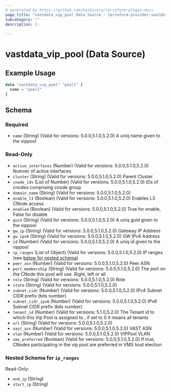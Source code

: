 ```yaml
---
# generated by https://github.com/hashicorp/terraform-plugin-docs
page_title: "vastdata_vip_pool Data Source - terraform-provider-vastdata"
subcategory: ""
description: |-
  
---
```


# vastdata_vip_pool (Data Source)



## Example Usage

```terraform
data "vastdata_vip_pool" "pool1" {
  name = "pool1"
}
```

<!-- schema generated by tfplugindocs -->
## Schema

### Required

- `name` (String) (Valid for versions: 5.0.0,5.1.0,5.2.0) A uniq name given to the vippool

### Read-Only

- `active_interfaces` (Number) (Valid for versions: 5.0.0,5.1.0,5.2.0) Numver of active interfaces
- `cluster` (String) (Valid for versions: 5.0.0,5.1.0,5.2.0) Parent Cluster
- `cnode_ids` (List of Number) (Valid for versions: 5.0.0,5.1.0,5.2.0) IDs of cnodes comprising cnode group
- `domain_name` (String) (Valid for versions: 5.0.0,5.1.0,5.2.0)
- `enable_l3` (Boolean) (Valid for versions: 5.0.0,5.1.0,5.2.0) Enables L3 CNode access
- `enabled` (Boolean) (Valid for versions: 5.0.0,5.1.0,5.2.0) True for enable, False for disable
- `guid` (String) (Valid for versions: 5.0.0,5.1.0,5.2.0) A uniq guid given to the vippool
- `gw_ip` (String) (Valid for versions: 5.0.0,5.1.0,5.2.0) Gateway IP Address
- `gw_ipv6` (String) (Valid for versions: 5.0.0,5.1.0,5.2.0) GW IPv6 Address
- `id` (Number) (Valid for versions: 5.0.0,5.1.0,5.2.0) A uniq id given to the vippool
- `ip_ranges` (List of Object) (Valid for versions: 5.0.0,5.1.0,5.2.0) IP ranges (see [below for nested schema](#nestedatt--ip_ranges))
- `peer_asn` (Number) (Valid for versions: 5.0.0,5.1.0,5.2.0) Peer ASN
- `port_membership` (String) (Valid for versions: 5.0.0,5.1.0,5.2.0) The port on the CNode this pool will use. Right, left or all
- `role` (String) (Valid for versions: 5.0.0,5.1.0,5.2.0) Role
- `state` (String) (Valid for versions: 5.0.0,5.1.0,5.2.0)
- `subnet_cidr` (Number) (Valid for versions: 5.0.0,5.1.0,5.2.0) IPv4 Subnet CIDR prefix (bits number)
- `subnet_cidr_ipv6` (Number) (Valid for versions: 5.0.0,5.1.0,5.2.0) IPv6 Subnet CIDR prefix (bits number)
- `tenant_id` (Number) (Valid for versions: 5.1.0,5.2.0) The Tenant id to which this Vip Pool is assigned to , if set to 0 it means all tenants
- `url` (String) (Valid for versions: 5.0.0,5.1.0,5.2.0)
- `vast_asn` (Number) (Valid for versions: 5.0.0,5.1.0,5.2.0) VAST ASN
- `vlan` (Number) (Valid for versions: 5.0.0,5.1.0,5.2.0) VIPPool VLAN
- `vms_preferred` (Boolean) (Valid for versions: 5.0.0,5.1.0,5.2.0) If true, CNodes participating in the vip pool are preferred in VMS host election

<a id="nestedatt--ip_ranges"></a>
### Nested Schema for `ip_ranges`

Read-Only:

- `end_ip` (String)
- `start_ip` (String)
